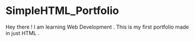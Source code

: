 # SimpleHTML_Portfolio
Hey there ! I am learning Web Development . This is my first portfolio made in just HTML .

